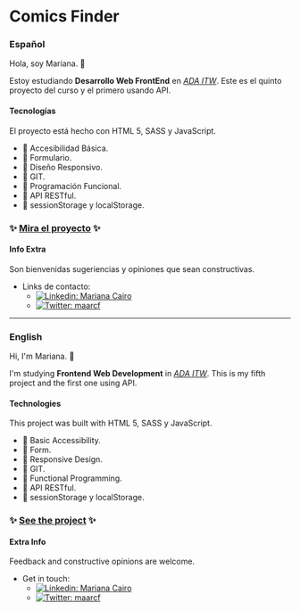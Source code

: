 # Comics Finder 
### Español
Hola, soy Mariana. :wave:

Estoy estudiando **Desarrollo Web FrontEnd** en *[ADA ITW](https://adaitw.org/)*. Este es el quinto proyecto del curso y el primero usando API.

#### Tecnologías
El proyecto está hecho con HTML 5, SASS y JavaScript. 

- :small_orange_diamond: Accesibilidad Básica.
- :small_orange_diamond: Formulario.
- :small_orange_diamond: Diseño Responsivo.
- :small_orange_diamond: GIT.
- :small_orange_diamond: Programación Funcional.
- :small_orange_diamond: API RESTful.
- :small_orange_diamond: sessionStorage y localStorage.

### :sparkles: [Mira el proyecto](https://maarcf.github.io/comic-finder/) :sparkles:


#### Info Extra
Son bienvenidas sugeriencias y opiniones que sean constructivas. 

- Links de contacto:
  - [![Linkedin: Mariana Cairo](https://img.shields.io/badge/-LinkedIn-blue?style=flat-square&logo=Linkedin&logoColor=white&link=https://www.linkedin.com/in/mariana-cairo/)](https://www.linkedin.com/in/mariana-cairo/)
  - [![Twitter: maarcf](https://img.shields.io/badge/-Twitter-blue?style=flat-square&logo=twitter&logoColor=white&link=https://twitter.com/maarcf)](https://twitter.com/maarcf)

---

### English

Hi, I'm Mariana. :wave:

I'm studying **Frontend Web Development** in *[ADA ITW](https://adaitw.org/)*. This is my fifth project and the first one using API.

#### Technologies
This project was built with HTML 5, SASS y JavaScript.

- :small_orange_diamond: Basic Accessibility.
- :small_orange_diamond: Form.
- :small_orange_diamond: Responsive Design.
- :small_orange_diamond: GIT.
- :small_orange_diamond: Functional Programming.
- :small_orange_diamond: API RESTful.
- :small_orange_diamond: sessionStorage y localStorage.

### :sparkles: [See the project](https://maarcf.github.io/comic-finder/) :sparkles:

#### Extra Info
Feedback and constructive opinions are welcome. 

- Get in touch:
  - [![Linkedin: Mariana Cairo](https://img.shields.io/badge/-LinkedIn-blue?style=flat-square&logo=Linkedin&logoColor=white&link=https://www.linkedin.com/in/mariana-cairo/)](https://www.linkedin.com/in/mariana-cairo/)
  - [![Twitter: maarcf](https://img.shields.io/badge/-Twitter-blue?style=flat-square&logo=twitter&logoColor=white&link=https://twitter.com/maarcf)](https://twitter.com/maarcf)